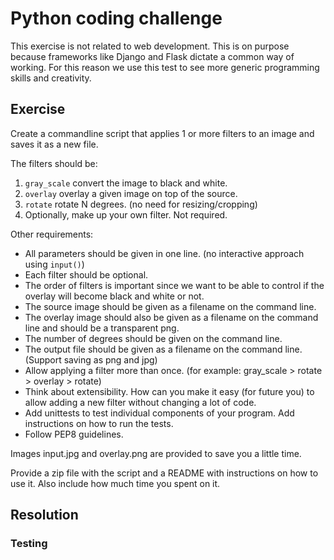 # Python coding challenge

This exercise is not related to web development. This is on purpose because frameworks like Django and Flask
dictate a common way of working. For this reason we use this test to see more generic programming skills
and creativity.

## Exercise

Create a commandline script that applies 1 or more filters to an image and saves it as a new file. 

The filters should be:

1. `gray_scale` convert the image to black and white.
2. `overlay` overlay a given image on top of the source.
3. `rotate` rotate N degrees. (no need for resizing/cropping)
4. Optionally, make up your own filter. Not required.

Other requirements:

* All parameters should be given in one line. (no interactive approach using `input()`)
* Each filter should be optional. 
* The order of filters is important since we want to be able to control if the overlay will become black and white or not. 
* The source image should be given as a filename on the command line.
* The overlay image should also be given as a filename on the command line and should be a transparent png.
* The number of degrees should be given on the command line.
* The output file should be given as a filename on the command line. (Support saving as png and jpg)
* Allow applying a filter more than once. (for example: gray_scale > rotate > overlay > rotate)
* Think about extensibility. How can you make it easy (for future you) to allow adding a new filter without changing a lot of code.
* Add unittests to test individual components of your program. Add instructions on how to run the tests.
* Follow PEP8 guidelines.

Images input.jpg and overlay.png are provided to save you a little time.

Provide a zip file with the script and a README with instructions on how to use it.
Also include how much time you spent on it.

## Resolution

### Testing
<!--- TODO No testing of PIL or Standard Library (argparse) --->